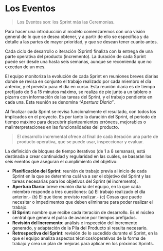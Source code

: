 # Los Eventos

>Los Eventos son: los Sprint más las Ceremonias.

Para hacer una introducción al modelo comenzaremos con una visión general de lo que se desea obtener, y a partir de ello se especifica y da detalle a
las partes de mayor prioridad, y que se desean tener cuanto antes.

Cada ciclo de desarrollo o iteración (Sprint) finaliza con la entrega de una parte operativa del producto (incremento). La duración de cada Sprint puede ser desde una hasta seis semanas, aunque se recomienda que no excedan de un mes.

El equipo monitoriza la evolución de cada Sprint en reuniones breves diarias donde se revisa en conjunto el trabajo realizado por cada miembro el día anterior, y el previsto para el día en curso. Esta reunión diaria es de tiempo prefijado de 5 a 15 minutos máximo, se realiza de pie junto a un tablero o pizarra con información de las tareas del Sprint, y el trabajo pendiente en cada una. Esta reunión se denomina _“Apertura Diaria”_.

Al finalizar cada Sprint se revisa funcionalmente el resultado, con todos los implicados en el proyecto. Es por tanto la duración del Sprint, el período de tiempo máximo para descubrir planteamientos erróneos, mejorables o malinterpretaciones en las funcionalidades del producto.

>El desarrollo incremental ofrece al final de cada iteración una parte de producto operativa, que se puede usar, inspeccionar y evaluar.

La definición de bloques de tiempo iterativos (de 1 a 6 semanas), está destinada a crear continuidad y regularidad en las cuáles, se basarán los seis
eventos que aseguran el cumplimiento del objetivo:

- **Planificación del Sprint**: reunión de trabajo previa al inicio de cada Sprint en la que se determina cuál va a ser el objetivo del Sprint y las tareas necesarias para los objetivos del Sprint (el incremento).
- **Apertura Diaria**: breve reunión diaria del equipo, en la que cada miembro responde a tres cuestiones: (a) El trabajo realizado el día anterior.- (b) El que tiene previsto realizar.- (c) Cosas que puede necesitar o impedimentos que deben eliminarse para poder realizar el trabajo.
- **El Sprint**: nombre que recibe cada iteración de desarrollo. Es el núcleo central que genera el pulso de avance por tiempos prefijados.
- **Revisión del Incremento**: análisis e inspección del incremento generado, y adaptación de la Pila del Producto si resulta necesario.
- **Retrospectiva del Sprint**: revisión de lo sucedido durante el Sprint, en la que el equipo analiza aspectos técnicos/operativos de la forma de trabajo y crea un plan de mejoras para aplicar en los próximos Sprints.
